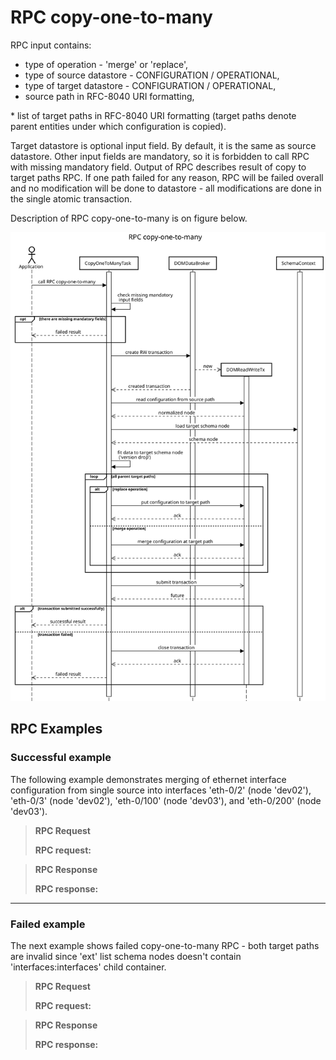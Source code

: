 RPC copy-one-to-many
====================

RPC input contains:

-   type of operation - 'merge' or 'replace',
-   type of source datastore - CONFIGURATION / OPERATIONAL,
-   type of target datastore - CONFIGURATION / OPERATIONAL,
-   source path in RFC-8040 URI formatting,

\* list of target paths in RFC-8040 URI formatting (target paths denote
parent entities under which configuration is copied).

Target datastore is optional input field. By default, it is the same as
source datastore. Other input fields are mandatory, so it is forbidden
to call RPC with missing mandatory field. Output of RPC describes result
of copy to target paths RPC. If one path failed for any reason, RPC will
be failed overall and no modification will be done to datastore - all
modifications are done in the single atomic transaction.

Description of RPC copy-one-to-many is on figure below.

![RPC copy-one-to-many](copy-one-to-many.svg)

RPC Examples
------------

### Successful example

The following example demonstrates merging of ethernet interface
configuration from single source into interfaces 'eth-0/2' (node
'dev02'), 'eth-0/3' (node 'dev02'), 'eth-0/100' (node 'dev03'), and
'eth-0/200' (node 'dev03').

> **RPC Request**
>
> **RPC request:**

> **RPC Response**
>
> **RPC response:**

* * * * *

### Failed example

The next example shows failed copy-one-to-many RPC - both target paths
are invalid since 'ext' list schema nodes doesn't contain
'interfaces:interfaces' child container.

> **RPC Request**
>
> **RPC request:**

> **RPC Response**
>
> **RPC response:**
